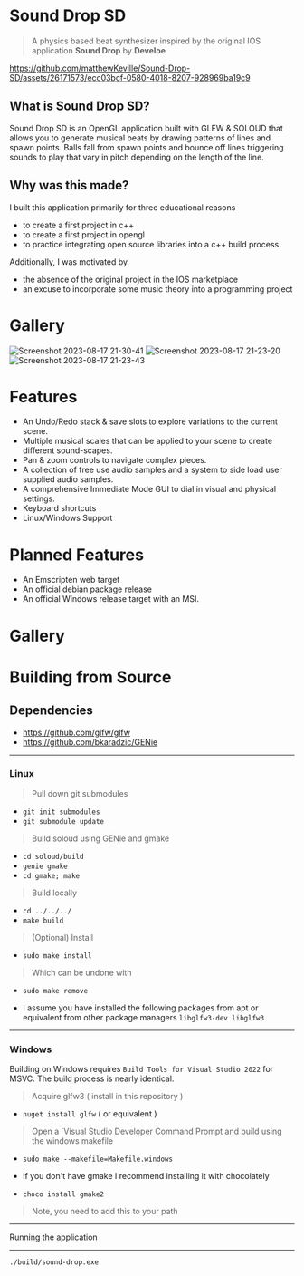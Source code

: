# Sound Drop SD

> A physics based beat synthesizer inspired by the original IOS application **Sound Drop** by **Develoe**


https://github.com/matthewKeville/Sound-Drop-SD/assets/26171573/ecc03bcf-0580-4018-8207-928969ba19c9



## What is Sound Drop SD?

Sound Drop SD is an OpenGL application built with GLFW & SOLOUD that allows you to generate
musical beats by drawing patterns of lines and spawn points. Balls fall from spawn points and
bounce off lines triggering sounds to play that vary in pitch depending on the length of the line.

## Why was this made?

I built this application primarily for three educational reasons
  - to create a first project in c++
  - to create a first project in opengl
  - to practice integrating open source libraries into a c++ build process

Additionally, I was motivated by
  - the absence of the original project in the IOS marketplace
  - an excuse to incorporate some music theory into a programming project

# Gallery

![Screenshot 2023-08-17 21-30-41](https://github.com/matthewKeville/Sound-Drop-SD/assets/26171573/fa439041-15de-4e10-8e5c-8ee6f9e49f01)
![Screenshot 2023-08-17 21-23-20](https://github.com/matthewKeville/Sound-Drop-SD/assets/26171573/a068bde9-dd08-4e0c-8f98-47937a2d6023)
![Screenshot 2023-08-17 21-23-43](https://github.com/matthewKeville/Sound-Drop-SD/assets/26171573/cf0a5d94-7c26-4770-bfe1-e8f60c7b0b8e)


# Features

- An Undo/Redo stack & save slots to explore variations to the current scene.
- Multiple musical scales that can be applied to your scene to create different sound-scapes.
- Pan & zoom controls to navigate complex pieces.
- A collection of free use audio samples and a system to side load user supplied audio samples.
- A comprehensive Immediate Mode GUI to dial in visual and physical settings.
- Keyboard shortcuts
- Linux/Windows Support

# Planned Features

- An Emscripten web target
- An official debian package release
- An official Windows release target with an MSI.

# Gallery
<line manipulation video>
<spawner manipulation video>
<Configuration and Help Menu Screenshot>

# Building from Source

## Dependencies

- https://github.com/glfw/glfw
- https://github.com/bkaradzic/GENie
  
---

### Linux

> Pull down git submodules
- `git init submodules`
- `git submodule update`
> Build soloud using GENie and gmake
- `cd soloud/build`
- `genie gmake`
- `cd gmake; make`
> Build locally
- `cd ../../../`
- `make build`

> (Optional) Install
- `sudo make install`
> Which can be undone with
- `sudo make remove`

* I assume you have installed the following packages from apt or equivalent from other package managers
`libglfw3-dev libglfw3`

---

### Windows

Building on Windows requires `Build Tools for Visual Studio 2022` for MSVC.
The build process is nearly identical.

> Acquire glfw3 ( install in this repository )
- `nuget install glfw` ( or equivalent )
> Open a `Visual Studio Developer Command Prompt and build using the windows makefile
- `sudo make --makefile=Makefile.windows`

* if you don't have gmake I recommend installing it with chocolately
- `choco install gmake2`
> Note, you need to add this to your path

---

Running the application

---

`./build/sound-drop.exe`




